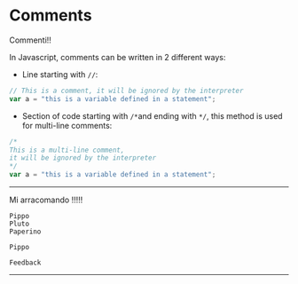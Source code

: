 # Comments

Commenti!!

In Javascript, comments can be written in 2 different ways:

* Line starting with `//`:

```javascript
// This is a comment, it will be ignored by the interpreter
var a = "this is a variable defined in a statement";
```

* Section of code starting with `/*`and ending with `*/`, this method is used for multi-line comments:

```javascript
/*
This is a multi-line comment,
it will be ignored by the interpreter
*/
var a = "this is a variable defined in a statement";
```


---

Mi arracomando !!!!!


``` quiz
Pippo
Pluto
Paperino
```

``` quiz
Pippo
```

``` quiz
Feedback
```


---
